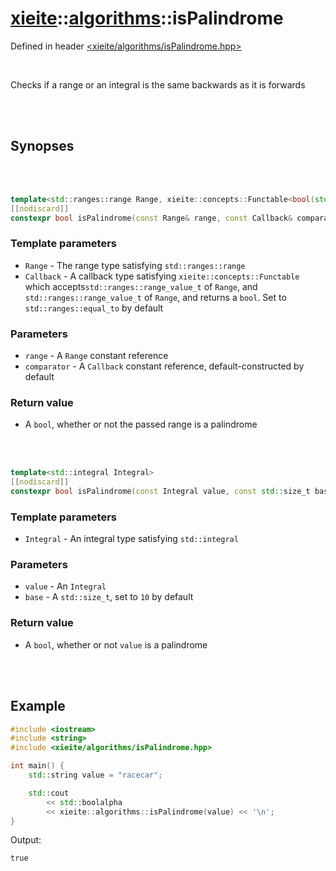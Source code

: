 # [xieite](../xieite.md)::[algorithms](../algorithms.md)::isPalindrome
Defined in header [<xieite/algorithms/isPalindrome.hpp>](../../include/xieite/algorithms/isPalindrome.hpp)

<br/>

Checks if a range or an integral is the same backwards as it is forwards

<br/><br/>

## Synopses

<br/><br/>

```cpp
template<std::ranges::range Range, xieite::concepts::Functable<bool(std::ranges::range_value_t<Range>, std::ranges::range_value_t<Range>)> Callback = std::ranges::equal_to>
[[nodiscard]]
constexpr bool isPalindrome(const Range& range, const Callback& comparator = Callback());
```
### Template parameters
- `Range` - The range type satisfying `std::ranges::range`
- `Callback` - A callback type satisfying `xieite::concepts::Functable` which accepts`std::ranges::range_value_t` of `Range`, and `std::ranges::range_value_t` of `Range`, and returns a `bool`. Set to `std::ranges::equal_to` by default
### Parameters
- `range` - A `Range` constant reference
- `comparator` - A `Callback` constant reference, default-constructed by default
### Return value
- A `bool`, whether or not the passed range is a palindrome

<br/><br/>

```cpp
template<std::integral Integral>
[[nodiscard]]
constexpr bool isPalindrome(const Integral value, const std::size_t base = 10) noexcept;
```
### Template parameters
- `Integral` - An integral type satisfying `std::integral`
### Parameters
- `value` - An `Integral`
- `base` - A `std::size_t`, set to `10` by default
### Return value
- A `bool`, whether or not `value` is a palindrome

<br/><br/>

## Example
```cpp
#include <iostream>
#include <string>
#include <xieite/algorithms/isPalindrome.hpp>

int main() {
	std::string value = "racecar";

	std::cout
		<< std::boolalpha
		<< xieite::algorithms::isPalindrome(value) << '\n';
}
```
Output:
```
true
```
